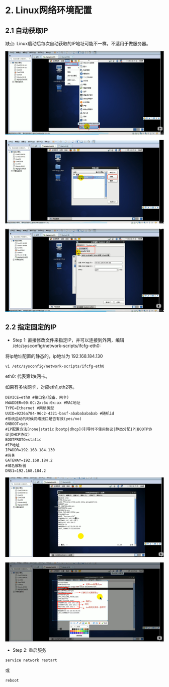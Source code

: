 # 2. Linux网络环境配置

## 2.1 自动获取IP

缺点: Linux启动后每次自动获取的IP地址可能不一样。不适用于做服务器。

![自动获取ip1](../assets/自动获取ip1.png)

![自动获取ip2](../assets/自动获取ip2.png)

![自动获取ip3](../assets/自动获取ip3.png)


## 2.2 指定固定的IP

* Step 1: 直接修改文件来指定IP，并可以连接到外网，编辑 /etc/sysconfig/network-scripts/ifcfg-eth0:

将ip地址配置的静态的，ip地址为 192.168.184.130


```
vi /etc/sysconfig/network-scripts/ifcfg-eth0
```

eth0: 代表第1块网卡。

如果有多块网卡，对应eth1,eth2等。


```
DEVICE=eth0 #接口名(设备、网卡)
HWADDER=00:0C:2x:6x:0x:xx #MAC地址
TYPE=Ethernet #网络类型
UUID=9236a784-96c2-4321-basf-abababababab #随机id
#系统启动的时候网络接口是否有效(yes/no)
ONBOOT=yes
#IP配置方法[none|static|bootp|dhcp](引导时不使用协议|静态分配IP|BOOTP协议|DHCP协议)
BOOTPROTO=static
#IP地址
IPADDR=192.168.184.130
#网关
GATEWAY=192.168.184.2
#域名解析器
DNS1=192.168.184.2
```


![eth0](../assets/eth0.png)


![eth0修改](../assets/eth0修改.png)

* Step 2: 重启服务

```
service network restart
```
或

```
reboot
```
